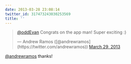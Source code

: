 ```yaml
---
date: 2013-03-28 23:08:14
twitter_id: 317473243030253569
title: ''
---
```


<blockquote class="twitter-tweet"><p lang="en" dir="ltr"><a href="https://twitter.com/oddEvan?ref_src=twsrc%5Etfw">@oddEvan</a> Congrats on the app man! Super exciting :)</p>&mdash; Andrew Ramos ([@andrewramos](https://twitter.com/andrewramos)) <a href="https://twitter.com/andrewramos/status/317473155138596864?ref_src=twsrc%5Etfw">March 29, 2013</a></blockquote>
<script async src="https://platform.twitter.com/widgets.js" charset="utf-8"></script>

[@andrewramos](https://twitter.com/andrewramos) thanks!
